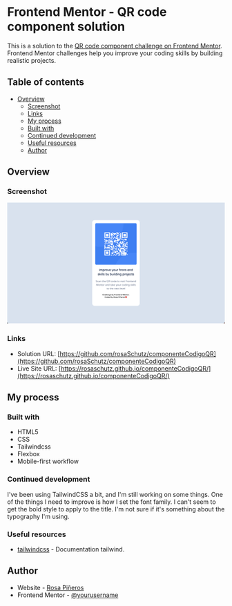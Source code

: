 # Frontend Mentor - QR code component solution

This is a solution to the [QR code component challenge on Frontend Mentor](https://www.frontendmentor.io/challenges/qr-code-component-iux_sIO_H). Frontend Mentor challenges help you improve your coding skills by building realistic projects. 

## Table of contents

- [Overview](#overview)
  - [Screenshot](#screenshot)
  - [Links](#links)
  - [My process](#my-process)
  - [Built with](#built-with)
  - [Continued development](#continued-development)
  - [Useful resources](#useful-resources)
  - [Author](#author)


## Overview

### Screenshot

![](./images/desktopCapture.png)

### Links

- Solution URL: [https://github.com/rosaSchutz/componenteCodigoQR](https://github.com/rosaSchutz/componenteCodigoQR)
- Live Site URL: [https://rosaschutz.github.io/componenteCodigoQR/](https://rosaschutz.github.io/componenteCodigoQR/)

## My process

### Built with

- HTML5
- CSS
- Tailwindcss
- Flexbox
- Mobile-first workflow

### Continued development

I've been using TailwindCSS a bit, and I'm still working on some things. One of the things I need to improve is how I set the font family. I can't seem to get the bold style to apply to the title. I'm not sure if it's something about the typography I'm using.


### Useful resources

- [tailwindcss](https://tailwindcss.com/docs/width) -  Documentation tailwind.


## Author

- Website - [Rosa Piñeros](https://portfolio-rosa-pineros.vercel.app/)
- Frontend Mentor - [@yourusername](https://www.frontendmentor.io/profile/rosaSchutz)
